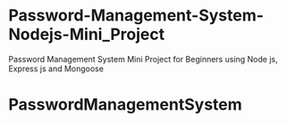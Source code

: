 # Password-Management-System-Nodejs-Mini_Project
Password Management System Mini Project for Beginners using Node js, Express js and Mongoose
# PasswordManagementSystem
